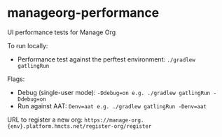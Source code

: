 # manageorg-performance
UI performance tests for Manage Org

To run locally:
- Performance test against the perftest environment: `./gradlew gatlingRun`

Flags:
- Debug (single-user mode): `-Ddebug=on e.g. ./gradlew gatlingRun -Ddebug=on`
- Run against AAT: `Denv=aat e.g. ./gradlew gatlingRun -Denv=aat`

URL to register a new org: `https://manage-org.{env}.platform.hmcts.net/register-org/register`
